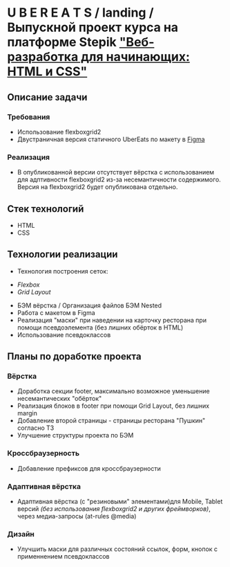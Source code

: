 # U B E R E A T S / landing / Выпускной проект курса на платформе Stepik ["Веб-разработка для начинающих: HTML и CSS"](https://stepik.org/course/38218/syllabus)

## Описание задачи

### Требования

- Использование flexboxgrid2
- Двустраничная версия статичного UberEats по макету в [Figma](https://www.figma.com/file/8lxQ3PGYTHQsCgTXnEJre8/Uber-Eats?node-id=0%3A1)

### Реализация

- В опубликованной версии отсутствует вёрстка с использованием для адптивности flexboxgrid2 из-за несемантичности содержимого. Версия на flexboxgrid2 будет опубликована отдельно.

## Стек технологий

- HTML
- CSS

## Технологии реализации

- Технология построения сеток:

* _Flexbox_
* _Grid Layout_

- БЭМ вёрстка / Организация файлов БЭМ Nested
- Работа с макетом в Figma
- Реализация "маски" при наведении на карточку ресторана при помощи псевдоэлемента (без лишних обёрток в HTML)
- Использование псевдоклассов

## Планы по доработке проекта

### Вёрстка

- Доработка секции footer, максимально возможное уменьшение несемантических "обёрток"
- Реализация блоков в footer при помощи Grid Layout, без лишних margin
- Добавление второй страницы - страницы ресторана "Пушкин" согласно ТЗ
- Улучшение структуры проекта по БЭМ

### Кроссбраузерность

- Добавление префиксов для кроссбраузерности

### Адаптивная вёрстка

- Адаптивная вёрстка (с "резиновыми" элементами)для Mobile, Tablet версий _(без использования flexboxgrid2 и других фреймворков)_, через медиа-запросы (at-rules @media)

### Дизайн

- Улучшить маски для различных состояний ссылок, форм, кнопок с применнением псевдоклассов

